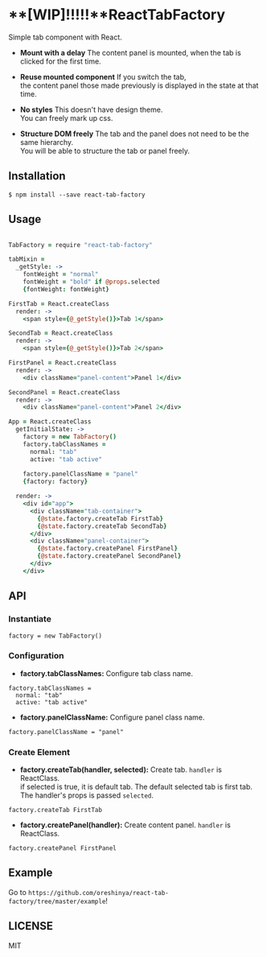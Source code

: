 # **[WIP]!!!!!**ReactTabFactory
Simple tab component with React.

- **Mount with a delay**
The content panel is mounted, when the tab is clicked for the first time.

- **Reuse mounted component**
If you switch the tab,  
the content panel those made previously is displayed in the state at that time.

- **No styles**
This doesn't have design theme.  
You can freely mark up css.

- **Structure DOM freely**
The tab and the panel does not need to be the same hierarchy.  
You will be able to structure the tab or panel freely.


## Installation

```
$ npm install --save react-tab-factory
```

## Usage

```coffee

TabFactory = require "react-tab-factory"

tabMixin =
  _getStyle: ->
    fontWeight = "normal"
    fontWeight = "bold" if @props.selected
    {fontWeight: fontWeight}

FirstTab = React.createClass
  render: ->
    <span style={@_getStyle()}>Tab 1</span>

SecondTab = React.createClass
  render: ->
    <span style={@_getStyle()}>Tab 2</span>

FirstPanel = React.createClass
  render: ->
    <div className="panel-content">Panel 1</div>

SecondPanel = React.createClass
  render: ->
    <div className="panel-content">Panel 2</div>

App = React.createClass
  getInitialState: ->
    factory = new TabFactory()
    factory.tabClassNames =
      normal: "tab"
      active: "tab active"
    
    factory.panelClassName = "panel"
    {factory: factory}

  render: ->
    <div id="app">
      <div className="tab-container">
        {@state.factory.createTab FirstTab}
        {@state.factory.createTab SecondTab}
      </div>
      <div className="panel-container">
        {@state.factory.createPanel FirstPanel}
        {@state.factory.createPanel SecondPanel}
      </div>
    </div>
```

## API

### Instantiate
```
factory = new TabFactory()
```

### Configuration
- **factory.tabClassNames:**
Configure tab class name.
```
factory.tabClassNames =
  normal: "tab"
  active: "tab active"
```

- **factory.panelClassName:**
Configure panel class name.
```
factory.panelClassName = "panel"
```

### Create Element
- **factory.createTab(handler, selected):**
Create tab. `handler` is ReactClass.  
if selected is true, it is default tab.
The default selected tab is first tab.
The handler's props is passed `selected`.
```
factory.createTab FirstTab
```

- **factory.createPanel(handler):**
Create content panel. `handler` is ReactClass.
```
factory.createPanel FirstPanel
```

## Example
Go to `https://github.com/oreshinya/react-tab-factory/tree/master/example`!

## LICENSE
MIT
